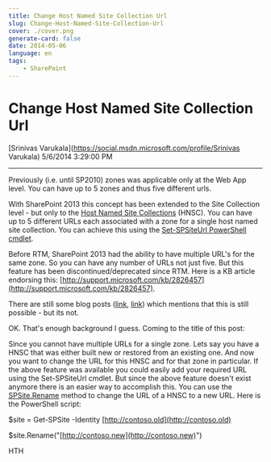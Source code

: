 ```yaml
---
title: Change Host Named Site Collection Url
slug: Change-Host-Named-Site-Collection-Url
cover: ./cover.png
generate-card: false
date: 2014-05-06
language: en
tags:
    - SharePoint
---
```


  

Change Host Named Site Collection Url
=====================================

[Srinivas Varukala](https://social.msdn.microsoft.com/profile/Srinivas Varukala) 5/6/2014 3:29:00 PM

* * *

Previously (i.e. until SP2010) zones was applicable only at the Web App level. You can have up to 5 zones and thus five different urls.

With SharePoint 2013 this concept has been extended to the Site Collection level - but only to the [Host Named Site Collections](https://www.google.com/url?sa=t&rct=j&q=&esrc=s&source=web&cd=1&cad=rja&uact=8&ved=0CCYQFjAA&url=http%3A%2F%2Ftechnet.microsoft.com%2Fen-us%2Flibrary%2Fcc424952(v%3Doffice.15).aspx&ei=4V5pU6biFIrgyQGojIHgCA&usg=AFQjCNFXu2UBDYf5-MWFf7Bu81lPTMbm9A&sig2=48Z9SuIcA5nUfZygr-f9Ow&bvm=bv.66111022,d.aWc) (HNSC). You can have up to 5 different URLs each associated with a zone for a single host named site collection. You can achieve this using the [Set-SPSiteUrl PowerShell cmdlet](https://www.google.com/url?sa=t&rct=j&q=&esrc=s&source=web&cd=1&cad=rja&uact=8&ved=0CCgQFjAA&url=http%3A%2F%2Ftechnet.microsoft.com%2Fen-us%2Flibrary%2Fjj219633(v%3Doffice.15).aspx&ei=4V9pU-fCF-bgyQH4iYCoAQ&usg=AFQjCNGOkGEwiVq8BXrdJHQcmN_iaSJfUg&sig2=g-hCLUejtNc5py2UY_FLjQ&bvm=bv.66111022,d.aWc).

Before RTM, SharePoint 2013 had the ability to have multiple URL's for the same zone. So you can have any number of URLs not just five. But this feature has been discontinued/deprecated since RTM. Here is a KB article endorsing this: [http://support.microsoft.com/kb/2826457](http://support.microsoft.com/kb/2826457).

There are still some blog posts ([link](http://blog.mastykarz.nl/spsiteurl-sharepoint-2013/), [link](http://blog.christian-heindel.de/2012/07/19/set-spsiteurl-in-sharepoint-2013-an-improvement-for-hosters-of-public-facing-websites/)) which mentions that this is still possible - but its not.

OK. That's enough background I guess. Coming to the title of this post:

Since you cannot have multiple URLs for a single zone. Lets say you have a HNSC that was either built new or restored from an existing one. And now you want to change the URL for this HNSC and for that zone in particular. If the above feature was available you could easily add your required URL using the Set-SPSiteUrl cmdlet. But since the above feature doesn't exist anymore there is an easier way to accomplish this. You can use the [SPSite.Rename](http://msdn.microsoft.com/en-us/library/microsoft.sharepoint.spsite.rename.aspx) method to change the URL of a HNSC to a new URL. Here is the PowerShell script:

$site = Get-SPSite -Identity [http://contoso.old](http://contoso.old)

$site.Rename("[http://contoso.new](http://contoso.new)")

HTH